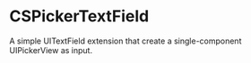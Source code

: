 # CSPickerTextField
A simple UITextField extension that create a single-component UIPickerView as input.
